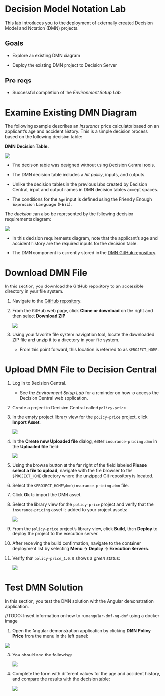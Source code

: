 Decision Model Notation Lab
===========================

This lab introduces you to the deployment of externally created Decision Model and Notation (DMN) projects.

## Goals

-   Explore an existing DMN diagram

-   Deploy the existing DMN project to Decision Server

## Pre reqs

-   Successful completion of the *Environment Setup Lab*

Examine Existing DMN Diagram
============================

The following example describes an *insurance* price calculator based on an applicant’s age and accident history. This is a simple decision process based on the following decision table:

**DMN Decision Table.**

![](images/insurance-price-dt.png)

-   The decision table was designed without using Decision Central tools.

-   The DMN decision table includes a *hit policy*, inputs, and outputs.

-   Unlike the decision tables in the previous labs created by Decision Central, input and output names in DMN decision tables accept spaces.

-   The conditions for the `Age` input is defined using the Friendly Enough Expression Language (FEEL).

The *decision* can also be represented by the following decision requirements diagram:

![](images/insurance-price-drd.png)

-   In this decision requirements diagram, note that the applicant’s age and accident history are the required inputs for the decision table.

-   The DMN component is currently stored in the [DMN GitHub repository](https://github.com/gpe-mw-training/bxms_decision_mgmt_foundations_lab/tree/master/dmn).

Download DMN File
=================

In this section, you download the GitHub repository to an accessible directory in your file system.

1.  Navigate to the [GitHub repository](https://github.com/gpe-mw-training/bxms_decision_mgmt_foundations_lab).

2.  From the GitHub web page, click **Clone or download** on the right and then select **Download ZIP**:

    ![](images/github-download-zip.png)

3.  Using your favorite file system navigation tool, locate the downloaded ZIP file and unzip it to a directory in your file system.

    -   From this point forward, this location is referred to as `$PROJECT_HOME`.

Upload DMN File to Decision Central
===================================

1.  Log in to Decision Central.

    -   See the *Environment Setup Lab* for a reminder on how to access the Decision Central web application.

2.  Create a project in Decision Central called `policy-price`.

3.  In the empty project library view for the `policy-price` project, click **Import Asset**.

    ![](images/policy-price-importing-items.png)

4.  In the **Create new Uploaded file** dialog, enter `insurance-pricing.dmn` in the **Uploaded file** field:

    ![](images/insurance-pricing-dmn-name.png)

5.  Using the browse button at the far right of the field labeled **Please select a file to upload**, navigate with the file browser to the `$PROJECT_HOME` directory where the unzipped Git repository is located.

6.  Select the `$PROJECT_HOME\dmn\insurance-pricing.dmn` file.

7.  Click **Ok** to import the DMN asset.

8.  Select the library view for the `policy-price` project and verify that the `insurance-pricing` asset is added to your project assets:

    ![](images/insurance-pricing-dmn-added.png)

9.  From the `policy-price` project’s library view, click **Build**, then **Deploy** to deploy the project to the execution server.

10. After receiving the build confirmation, navigate to the container deployment list by selecting **Menu → Deploy → Execution Servers**.

11. Verify that `policy-price_1.0.0` shows a *green* status:

    ![](images/policy-price-container.png)

Test DMN Solution
=================

In this section, you test the DMN solution with the Angular demonstration application.

//TODO: Insert information on how to run`angular-dmf-ng-dmf` using a docker image

1. Open the Angular demonstration application by clicking **DMN Policy Price** from the menu in the left panel:

![](images/angular-demo-main.png)

3.  You should see the following:

    ![](images/dmn-policy-price-form.png)

4.  Complete the form with different values for the age and accident history, and compare the results with the decision table:

    ![](images/insurance-price-dt.png)
